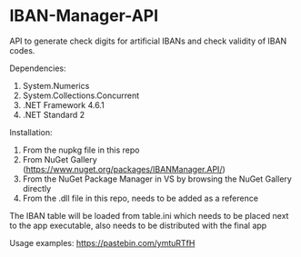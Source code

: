 # IBAN-Manager-API
API to generate check digits for artificial IBANs and check validity of IBAN codes.


Dependencies:

1. System.Numerics 
2. System.Collections.Concurrent
3. .NET Framework 4.6.1
4. .NET Standard 2

Installation:
1. From the nupkg file in this repo
2. From NuGet Gallery (https://www.nuget.org/packages/IBANManager.API/)
3. From the NuGet Package Manager in VS by browsing the NuGet Gallery directly
4. From the .dll file in this repo, needs to be added as a reference

The IBAN table will be loaded from table.ini which needs to be placed next to the app executable, also needs to be distributed with the final app


Usage examples: https://pastebin.com/ymtuRTfH
